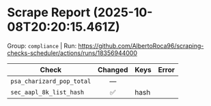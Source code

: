 # Scrape Report (2025-10-08T20:20:15.461Z)

Group: `compliance`  |  Run: https://github.com/AlbertoRoca96/scraping-checks-scheduler/actions/runs/18356944000

| Check | Changed | Keys | Error |
|---|:---:|:--|:--|
| `psa_charizard_pop_total` | — |  |  |
| `sec_aapl_8k_list_hash` | ✅ | hash |  |
